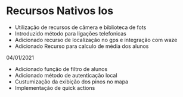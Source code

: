 # Recursos Nativos Ios  
* Utilização de recursos de câmera e biblioteca de fots
* Introduzido método para ligações telefonicas
* Adicionado recurso de localização no gps e integração com waze
* Adicionado Recurso para calculo de média dos alunos 

04/01/2021
* Adicionado função de filtro de alunos
* Adicionado método de autenticação local 
* Custumização da exibição dos pinos no mapa
* Implementação de quick actions 


